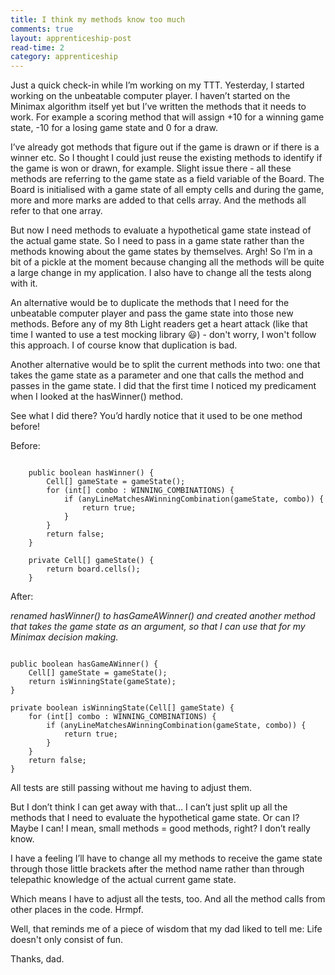 ```yaml
---
title: I think my methods know too much
comments: true
layout: apprenticeship-post
read-time: 2
category: apprenticeship
---
```


Just a quick check-in while I’m working on my TTT. Yesterday, I started working on the unbeatable computer player. I haven’t started on the Minimax algorithm itself yet but I’ve written the methods that it needs to work. For example a scoring method that will assign +10 for a winning game state, -10 for a losing game state and 0 for a draw.

<!--break-->
I’ve already got methods that figure out if the game is drawn or if there is a winner etc. So I thought I could just reuse the existing methods to identify if the game is won or drawn, for example. Slight issue there - all these methods are referring to the game state as a field variable of the Board. The Board is initialised with a game state of all empty cells and during the game, more and more marks are added to that cells array. And the methods all refer to that one array.

But now I need methods to evaluate a hypothetical game state instead of the actual game state. So I need to pass in a game state rather than the methods knowing about the game states by themselves. Argh! So I’m in a bit of a pickle at the moment because changing all the methods will be quite a large change in my application. I also have to change all the tests along with it.

An alternative would be to duplicate the methods that I need for the unbeatable computer player and pass the game state into those new methods. Before any of my 8th Light readers get a heart attack (like that time I wanted to use a test mocking library 😃) - don't worry, I won't follow this approach. I of course know that duplication is bad.

Another alternative would be to split the current methods into two: one that takes the game state as a parameter and one that calls the method and passes in the game state. I did that the first time I noticed my predicament when I looked at the hasWinner() method. 

See what I did there? You’d hardly notice that it used to be one method before!

Before:
<pre><code class="language-java">
    public boolean hasWinner() {
        Cell[] gameState = gameState();
        for (int[] combo : WINNING_COMBINATIONS) {
            if (anyLineMatchesAWinningCombination(gameState, combo)) {
                return true;
            }
        }
        return false;
    }
    
    private Cell[] gameState() {
        return board.cells();
    }
</code></pre>

After:

_renamed hasWinner() to hasGameAWinner() and created another method that takes the game state as an argument, so that I can use that for my Minimax decision making._

<pre><code class="language-java">
public boolean hasGameAWinner() {
    Cell[] gameState = gameState();
    return isWinningState(gameState);
}

private boolean isWinningState(Cell[] gameState) {
    for (int[] combo : WINNING_COMBINATIONS) {
        if (anyLineMatchesAWinningCombination(gameState, combo)) {
            return true;
        }
    }
    return false;
}
</code></pre>

All tests are still passing without me having to adjust them.

But I don’t think I can get away with that… I can’t just split up all the methods that I need to evaluate the hypothetical game state. Or can I? Maybe I can! I mean, small methods = good methods, right? I don’t really know.

I have a feeling I’ll have to change all my methods to receive the game state through those little brackets after the method name rather than through telepathic knowledge of the actual current game state.

Which means I have to adjust all the tests, too. And all the method calls from other places in the code. Hrmpf.

Well, that reminds me of a piece of wisdom that my dad liked to tell me: Life doesn't only consist of fun.

Thanks, dad.